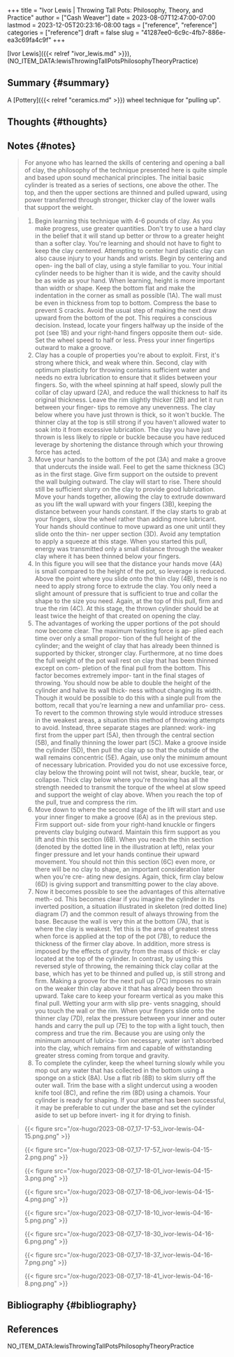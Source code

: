 +++
title = "Ivor Lewis | Throwing Tall Pots: Philosophy, Theory, and Practice"
author = ["Cash Weaver"]
date = 2023-08-07T12:47:00-07:00
lastmod = 2023-12-05T20:23:16-08:00
tags = ["reference", "reference"]
categories = ["reference"]
draft = false
slug = "41287ee0-6c9c-4fb7-886e-ea3c69fa4c9f"
+++

[Ivor Lewis]({{< relref "ivor_lewis.md" >}}), (NO_ITEM_DATA:lewisThrowingTallPotsPhilosophyTheoryPractice)


## Summary {#summary}

A [Pottery]({{< relref "ceramics.md" >}}) wheel technique for "pulling up".


## Thoughts {#thoughts}


## Notes {#notes}

> For anyone who has learned the skills of centering and opening a ball of clay, the philosophy of the technique presented here is quite simple and based upon sound mechanical principles. The initial basic cylinder is treated as a series of sections, one above the other. The top, and then the upper sections are thinned and pulled upward, using power transferred through stronger, thicker clay of the lower walls that support the weight.

<!--quoteend-->

> 1.  Begin learning this technique with 4-6 pounds of clay. As you make progress, use greater quantities. Don't try to use a hard clay in the belief that it will stand up better or throw to a greater height than a softer clay. You're learning and should not have to fight to keep the clay centered. Attempting to center hard plastic clay can also cause injury to your hands and wrists. Begin by centering and open- ing the ball of clay, using a style familiar to you. Your initial cylinder needs to be higher than it is wide, and the cavity should be as wide as your hand. When learning, height is more important than width or shape. Keep the bottom flat and make the indentation in the corner as small as possible (1A). The wall must be even in thickness from top to bottom. Compress the base to prevent S cracks. Avoid the usual step of making the next draw upward from the bottom of the pot. This requires a conscious decision. Instead, locate your fingers halfway up the inside of the pot (see 1B) and your right-hand fingers opposite them out- side. Set the wheel speed to half or less. Press your inner fingertips outward to make a groove.
> 2.  Clay has a couple of properties you're about to exploit. First, it's strong where thick, and weak where thin. Second, clay with optimum plasticity for throwing contains sufficient water and needs no extra lubrication to ensure that it slides between your fingers. So, with the wheel spinning at half speed, slowly pull the collar of clay upward (2A), and reduce the wall thickness to half its original thickness. Leave the rim slightly thicker (2B) and let it run between your finger- tips to remove any unevenness. The clay below where you have just thrown is thick, so it won't buckle. The thinner clay at the top is still strong if you haven't allowed water to soak into it from excessive lubrication. The clay you have just thrown is less likely to ripple or buckle because you have reduced leverage by shortening the distance through which your throwing force has acted.
> 3.  Move your hands to the bottom of the pot (3A) and make a groove that undercuts the inside wall. Feel to get the same thickness (3C) as in the first stage. Give firm support on the outside to prevent the wall bulging outward. The clay will start to rise. There should still be sufficient slurry on the clay to provide good lubrication. Move your hands together, allowing the clay to extrude downward as you lift the wall upward with your fingers (3B), keeping the distance between your hands constant. If the clay starts to grab at your fingers, slow the wheel rather than adding more lubricant. Your hands should continue to move upward as one unit until they slide onto the thin- ner upper section (3D). Avoid any temptation to apply a squeeze at this stage. When you started this pull, energy was transmitted only a small distance through the weaker clay where it has been thinned below your fingers.
> 4.  In this figure you will see that the distance your hands move (4A) is small compared to the height of the pot, so leverage is reduced. Above the point where you slide onto the thin clay (4B), there is no need to apply strong force to extrude the clay. You only need a slight amount of pressure that is sufficient to true and collar the shape to the size you need. Again, at the top of this pull, firm and true the rim (4C). At this stage, the thrown cylinder should be at least twice the height of that created on opening the clay.
> 5.  The advantages of working the upper portions of the pot should now become clear. The maximum twisting force is ap- plied each time over only a small propor- tion of the full height of the cylinder; and the weight of clay that has already been thinned is supported by thicker, stronger clay. Furthermore, at no time does the full weight of the pot wall rest on clay that has been thinned except on com- pletion of the final pull from the bottom. This factor becomes extremely impor- tant in the final stages of throwing. You should now be able to double the height of the cylinder and halve its wall thick- ness without changing its width. Though it would be possible to do this with a single pull from the bottom, recall that you're learning a new and unfamiliar pro- cess. To revert to the common throwing style would introduce stresses in the weakest areas, a situation this method of throwing attempts to avoid. Instead, three separate stages are planned: work- ing first from the upper part (5A), then through the central section (5B), and finally thinning the lower part (5C). Make a groove inside the cylinder (5D), then pull the clay up so that the outside of the wall remains concentric (5E). Again, use only the minimum amount of necessary lubrication. Provided you do not use excessive force, clay below the throwing point will not twist, shear, buckle, tear, or collapse. Thick clay below where you're throwing has all the strength needed to transmit the torque of the wheel at slow speed and support the weight of clay above. When you reach the top of the pull, true and compress the rim.
> 6.  Move down to where the second stage of the lift will start and use your inner finger to make a groove (6A) as in the previous step. Firm support out- side from your right-hand knuckle or fingers prevents clay bulging outward. Maintain this firm support as you lift and thin this section (6B). When you reach the thin section (denoted by the dotted line in the illustration at left), relax your finger pressure and let your hands continue their upward movement. You should not thin this section (6C) even more, or there will be no clay to shape, an important consideration later when you're cre- ating new designs. Again, thick, firm clay below (6D) is giving support and transmitting power to the clay above.
> 7.  Now it becomes possible to see the advantages of this alternative meth- od. This becomes clear if you imagine the cylinder in its inverted position, a situation illustrated in skeleton (red dotted line) diagram (7) and the common result of always throwing from the base. Because the wall is very thin at the bottom (7A), that is where the clay is weakest. Yet this is the area of greatest stress when force is applied at the top of the pot (7B), to reduce the thickness of the firmer clay above. In addition, more stress is imposed by the effects of gravity from the mass of thick- er clay located at the top of the cylinder. In contrast, by using this reversed style of throwing, the remaining thick clay collar at the base, which has yet to be thinned and pulled up, is still strong and firm. Making a groove for the next pull up (7C) imposes no strain on the weaker thin clay above it that has already been thrown upward. Take care to keep your forearm vertical as you make this final pull. Wetting your arm with slip pre- vents snagging, should you touch the wall or the rim. When your fingers slide onto the thinner clay (7D), relax the pressure between your inner and outer hands and carry the pull up (7E) to the top with a light touch, then compress and true the rim. Because you are using only the minimum amount of lubrica- tion necessary, water isn't absorbed into the clay, which remains firm and capable of withstanding greater stress coming from torque and gravity.
> 8.  To complete the cylinder, keep the wheel turning slowly while you mop out any water that has collected in the bottom using a sponge on a stick (8A). Use a flat rib (8B) to skim slurry off the outer wall. Trim the base with a slight undercut using a wooden knife tool (8C), and refine the rim (8D) using a chamois. Your cylinder is ready for shaping. If your attempt has been successful, it may be preferable to cut under the base and set the cylinder aside to set up before invert- ing it for drying to finish.

<!--quoteend-->

> {{< figure src="/ox-hugo/2023-08-07_17-17-53_ivor-lewis-04-15.png.png" >}}
>
> {{< figure src="/ox-hugo/2023-08-07_17-17-57_ivor-lewis-04-15-2.png.png" >}}
>
> {{< figure src="/ox-hugo/2023-08-07_17-18-01_ivor-lewis-04-15-3.png.png" >}}
>
> {{< figure src="/ox-hugo/2023-08-07_17-18-06_ivor-lewis-04-15-4.png.png" >}}
>
> {{< figure src="/ox-hugo/2023-08-07_17-18-10_ivor-lewis-04-16-5.png.png" >}}
>
> {{< figure src="/ox-hugo/2023-08-07_17-18-30_ivor-lewis-04-16-6.png.png" >}}
>
> {{< figure src="/ox-hugo/2023-08-07_17-18-37_ivor-lewis-04-16-7.png.png" >}}
>
> {{< figure src="/ox-hugo/2023-08-07_17-18-41_ivor-lewis-04-16-8.png.png" >}}


## Bibliography {#bibliography}

## References

<style>.csl-entry{text-indent: -1.5em; margin-left: 1.5em;}</style><div class="csl-bib-body">
  <div class="csl-entry">NO_ITEM_DATA:lewisThrowingTallPotsPhilosophyTheoryPractice</div>
</div>
